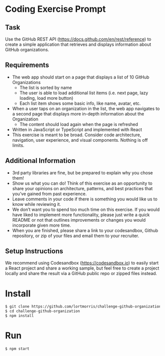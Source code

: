 # Coding Exercise Prompt

## Task
Use the GitHub REST API (https://docs.github.com/en/rest/reference) to create a simple application that retrieves and displays information about
GitHub organizations.

## Requirements
* The web app should start on a page that displays a list of 10 GitHub Organizations
  * The list is sorted by name
  * The user is able to load additional list items (i.e. next page, lazy loading, load more button)
  * Each list item shows some basic info, like name, avatar, etc.
* When a user taps on an organization in the list, the web app navigates to a second page that displays more in-depth information about
the Organization
  * The content should load again when the page is refreshed
* Written in JavaScript or TypeScript and implemented with React
* This exercise is meant to be broad. Consider code architecture, navigation, user experience, and visual components. Nothing is off
limits.

## Additional Information
* 3rd party libraries are fine, but be prepared to explain why you chose them!
* Show us what you can do! Think of this exercise as an opportunity to share your opinions on architecture, patterns, and best practices
that you’ve gained from past experience.
* Leave comments in your code if there is something you would like us to know while reviewing it.
* We don’t want you to spend too much time on this exercise. If you would have liked to implement more functionality, please just write a
quick README or not that outlines improvements or changes you would incorporate given more time.
* When you are finished, please share a link to your codesandbox, Github repository, or zip of your files and email them to your recruiter.

## Setup Instructions
We recommend using Codesandbox (https://codesandbox.io) to easily start a React project and share a working sample, but feel free to create a
project locally and share the result via a GitHub public repo or zipped files instead.

# Install
```bash
$ git clone https://github.com/lortmorris/challenge-github-organization.git
$ cd challenge-github-organization
$ npm install
```
# Run
```bash
$ npm start
```
